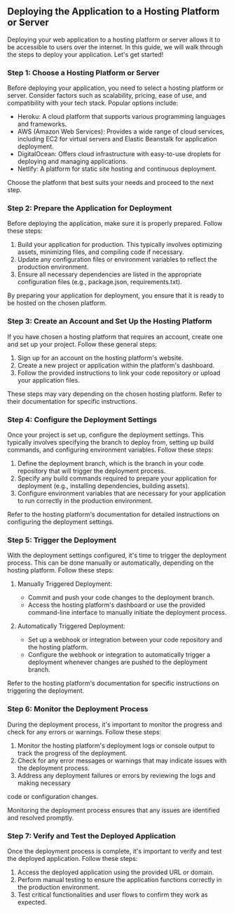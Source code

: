 ## Deploying the Application to a Hosting Platform or Server

Deploying your web application to a hosting platform or server allows it to be accessible to users over the internet. In this guide, we will walk through the steps to deploy your application. Let's get started!

### Step 1: Choose a Hosting Platform or Server

Before deploying your application, you need to select a hosting platform or server. Consider factors such as scalability, pricing, ease of use, and compatibility with your tech stack. Popular options include:

- Heroku: A cloud platform that supports various programming languages and frameworks.
- AWS (Amazon Web Services): Provides a wide range of cloud services, including EC2 for virtual servers and Elastic Beanstalk for application deployment.
- DigitalOcean: Offers cloud infrastructure with easy-to-use droplets for deploying and managing applications.
- Netlify: A platform for static site hosting and continuous deployment.

Choose the platform that best suits your needs and proceed to the next step.

### Step 2: Prepare the Application for Deployment

Before deploying the application, make sure it is properly prepared. Follow these steps:

1. Build your application for production. This typically involves optimizing assets, minimizing files, and compiling code if necessary.
2. Update any configuration files or environment variables to reflect the production environment.
3. Ensure all necessary dependencies are listed in the appropriate configuration files (e.g., package.json, requirements.txt).

By preparing your application for deployment, you ensure that it is ready to be hosted on the chosen platform.

### Step 3: Create an Account and Set Up the Hosting Platform

If you have chosen a hosting platform that requires an account, create one and set up your project. Follow these general steps:

1. Sign up for an account on the hosting platform's website.
2. Create a new project or application within the platform's dashboard.
3. Follow the provided instructions to link your code repository or upload your application files.

These steps may vary depending on the chosen hosting platform. Refer to their documentation for specific instructions.

### Step 4: Configure the Deployment Settings

Once your project is set up, configure the deployment settings. This typically involves specifying the branch to deploy from, setting up build commands, and configuring environment variables. Follow these steps:

1. Define the deployment branch, which is the branch in your code repository that will trigger the deployment process.
2. Specify any build commands required to prepare your application for deployment (e.g., installing dependencies, building assets).
3. Configure environment variables that are necessary for your application to run correctly in the production environment.

Refer to the hosting platform's documentation for detailed instructions on configuring the deployment settings.

### Step 5: Trigger the Deployment

With the deployment settings configured, it's time to trigger the deployment process. This can be done manually or automatically, depending on the hosting platform. Follow these steps:

1. Manually Triggered Deployment:
   - Commit and push your code changes to the deployment branch.
   - Access the hosting platform's dashboard or use the provided command-line interface to manually initiate the deployment process.

2. Automatically Triggered Deployment:
   - Set up a webhook or integration between your code repository and the hosting platform.
   - Configure the webhook or integration to automatically trigger a deployment whenever changes are pushed to the deployment branch.

Refer to the hosting platform's documentation for specific instructions on triggering the deployment.

### Step 6: Monitor the Deployment Process

During the deployment process, it's important to monitor the progress and check for any errors or warnings. Follow these steps:

1. Monitor the hosting platform's deployment logs or console output to track the progress of the deployment.
2. Check for any error messages or warnings that may indicate issues with the deployment process.
3. Address any deployment failures or errors by reviewing the logs and making necessary

 code or configuration changes.

Monitoring the deployment process ensures that any issues are identified and resolved promptly.

### Step 7: Verify and Test the Deployed Application

Once the deployment process is complete, it's important to verify and test the deployed application. Follow these steps:

1. Access the deployed application using the provided URL or domain.
2. Perform manual testing to ensure the application functions correctly in the production environment.
3. Test critical functionalities and user flows to confirm they work as expected.
